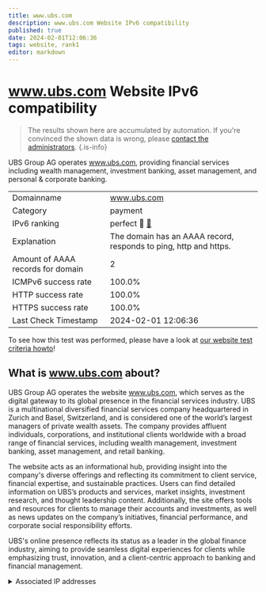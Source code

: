 ```yaml
---
title: www.ubs.com
description: www.ubs.com Website IPv6 compatibility
published: true
date: 2024-02-01T12:06:36
tags: website, rank1
editor: markdown
---
```


# www.ubs.com Website IPv6 compatibility

> The results shown here are accumulated by automation. If you're convinced the shown data is wrong, please [contact the administrators](/howto/chat). 
{.is-info}

UBS Group AG operates www.ubs.com, providing financial services including wealth management, investment banking, asset management, and personal & corporate banking.


|   |   |
| - | - |
| Domainname | www.ubs.com
| Category | payment |
| IPv6 ranking | perfect :1st_place_medal: [🔗](/howto/ranking) |
| Explanation | The domain has an AAAA record, responds to ping, http and https. |
| Amount of AAAA records for domain | 2 |
| ICMPv6 success rate | 100.0%|
| HTTP success rate | 100.0% |
| HTTPS success rate | 100.0% |
| Last Check Timestamp | 2024-02-01 12:06:36 |

To see how this test was performed, please have a look at [our website test criteria howto](/howto/testcriteria/website)!


## What is www.ubs.com about?
UBS Group AG operates the website www.ubs.com, which serves as the digital gateway to its global presence in the financial services industry. UBS is a multinational diversified financial services company headquartered in Zurich and Basel, Switzerland, and is considered one of the world’s largest managers of private wealth assets. The company provides affluent individuals, corporations, and institutional clients worldwide with a broad range of financial services, including wealth management, investment banking, asset management, and retail banking.

The website acts as an informational hub, providing insight into the company's diverse offerings and reflecting its commitment to client service, financial expertise, and sustainable practices. Users can find detailed information on UBS’s products and services, market insights, investment research, and thought leadership content. Additionally, the site offers tools and resources for clients to manage their accounts and investments, as well as news updates on the company’s initiatives, financial performance, and corporate social responsibility efforts.

UBS's online presence reflects its status as a leader in the global finance industry, aiming to provide seamless digital experiences for clients while emphasizing trust, innovation, and a client-centric approach to banking and financial management.



<details>
<summary>Associated IP addresses</summary>

2a02:26f0:280:193::3995

2a02:26f0:280:192::3995

</details>
